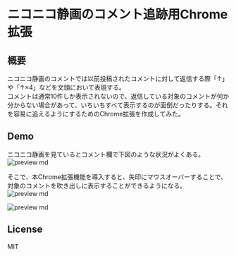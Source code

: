 ニコニコ静画のコメント追跡用Chrome拡張
========================

概要
-----
ニコニコ静画のコメントでは以前投稿されたコメントに対して返信する際「↑」や「↑×4」などを文頭において表現する。  
コメントは通常10件しか表示されないので、返信している対象のコメントが何か分からない場合があって、いちいちすべて表示するのが面倒だったりする。それを容易に追えるようにするためのChrome拡張を作成してみた。  

Demo
-----
ニコニコ静画を見ているとコメント欄で下図のような状況がよくある。  
![preview md](https://user-images.githubusercontent.com/33801040/48708723-ad0d5c80-ec46-11e8-9091-2e2987e0e9dc.png)

そこで、本Chrome拡張機能を導入すると、矢印にマウスオーバーすることで、対象のコメントを吹き出しに表示することができるようになる。  
![preview md](https://user-images.githubusercontent.com/33801040/48708866-1beab580-ec47-11e8-8879-e17fa9676860.png)  

![preview md](https://user-images.githubusercontent.com/33801040/48708963-653b0500-ec47-11e8-9c5f-0ff8b2a80653.png)

License
-----

MIT
